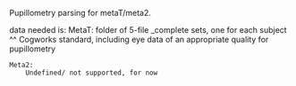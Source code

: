 Pupillometry parsing for metaT/meta2.

data needed is:
	MetaT:
		folder of 5-file _complete sets, one for each subject
		^^ Cogworks standard, including eye data of an appropriate quality for pupillometry
		
	Meta2:
		Undefined/ not supported, for now